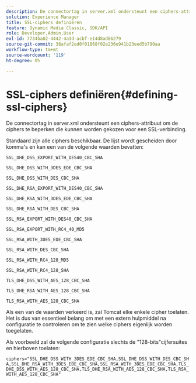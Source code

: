 ```yaml
---
description: De connectortag in server.xml ondersteunt een ciphers-attribuut om de ciphers te beperken die kunnen worden gekozen voor een SSL-verbinding.
solution: Experience Manager
title: SSL-ciphers definiëren
feature: Dynamic Media Classic, SDK/API
role: Developer,Admin,User
exl-id: 7734ba02-4442-4a3d-acbf-e14d8ad66279
source-git-commit: 38afaf2ed0f01868f02e236e941b23eed5b790aa
workflow-type: tm+mt
source-wordcount: '119'
ht-degree: 0%

---
```


# SSL-ciphers definiëren{#defining-ssl-ciphers}

De connectortag in server.xml ondersteunt een ciphers-attribuut om de ciphers te beperken die kunnen worden gekozen voor een SSL-verbinding.

Standaard zijn alle ciphers beschikbaar. De lijst wordt gescheiden door komma&#39;s en kan een van de volgende waarden bevatten:

`SSL_DHE_DSS_EXPORT_WITH_DES40_CBC_SHA`

`SSL_DHE_DSS_WITH_3DES_EDE_CBC_SHA`

`SSL_DHE_DSS_WITH_DES_CBC_SHA`

`SSL_DHE_RSA_EXPORT_WITH_DES40_CBC_SHA`

`SSL_DHE_RSA_WITH_3DES_EDE_CBC_SHA`

`SSL_DHE_RSA_WITH_DES_CBC_SHA`

`SSL_RSA_EXPORT_WITH_DES40_CBC_SHA`

`SSL_RSA_EXPORT_WITH_RC4_40_MD5`

`SSL_RSA_WITH_3DES_EDE_CBC_SHA`

`SSL_RSA_WITH_DES_CBC_SHA`

`SSL_RSA_WITH_RC4_128_MD5`

`SSL_RSA_WITH_RC4_128_SHA`

`TLS_DHE_DSS_WITH_AES_128_CBC_SHA`

`TLS_DHE_RSA_WITH_AES_128_CBC_SHA`

`TLS_RSA_WITH_AES_128_CBC_SHA`

Als een van de waarden verkeerd is, zal Tomcat elke enkele cipher toelaten. Het is dus van essentieel belang om met een extern hulpmiddel na configuratie te controleren om te zien welke ciphers eigenlijk worden toegelaten.

Als voorbeeld zal de volgende configuratie slechts de &quot;128-bits&quot;cijfersuites en hierboven toelaten:

`ciphers="SSL_DHE_DSS_WITH_3DES_EDE_CBC_SHA,SSL_DHE_DSS_WITH_DES_CBC_SHA,SSL_DHE_RSA_WITH_3DES_EDE_CBC_SHA,SSL_RSA_WITH_3DES_EDE_CBC_SHA,TLS_DHE_DSS_WITH_AES_128_CBC_SHA,TLS_DHE_RSA_WITH_AES_128_CBC_SHA,TLS_RSA_WITH_AES_128_CBC_SHA"`
